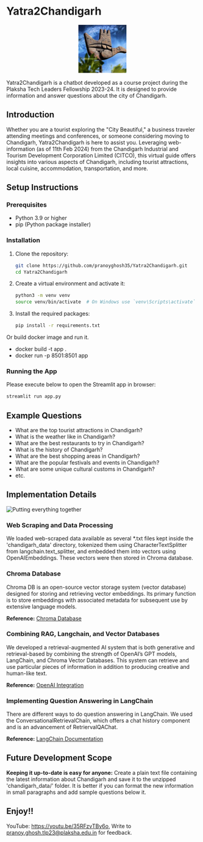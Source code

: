 # Yatra2Chandigarh

<p align="center">
  <img src="chandigarh_data/chandigarh_hand_symbol.jpg" alt="Open Hand" width="25%" height="25%">
</p>

Yatra2Chandigarh is a chatbot developed as a course project during the Plaksha Tech Leaders Fellowship 2023-24. It is designed to provide information and answer questions about the city of Chandigarh.

## Introduction

Whether you are a tourist exploring the "City Beautiful," a business traveler attending meetings and conferences, or someone considering moving to Chandigarh, Yatra2Chandigarh is here to assist you. Leveraging web-information (as of 11th Feb 2024) from the Chandigarh Industrial and Tourism Development Corporation Limited (CITCO), this virtual guide offers insights into various aspects of Chandigarh, including tourist attractions, local cuisine, accommodation, transportation, and more.

## Setup Instructions

### Prerequisites

- Python 3.9 or higher
- pip (Python package installer)

### Installation

1. Clone the repository:
    ```sh
    git clone https://github.com/pranoyghosh35/Yatra2Chandigarh.git
    cd Yatra2Chandigarh
    ```

2. Create a virtual environment and activate it:
    ```sh
    python3 -m venv venv
    source venv/bin/activate  # On Windows use `venv\Scripts\activate`
    ```

3. Install the required packages:
    ```sh
    pip install -r requirements.txt
    ```
    
Or build docker image and run it.

- docker build -t app .
- docker run -p 8501:8501 app

### Running the App

Please execute below to open the Streamlit app in browser:
```sh
streamlit run app.py
```

## Example Questions

- What are the top tourist attractions in Chandigarh?
- What is the weather like in Chandigarh?
- What are the best restaurants to try in Chandigarh?
- What is the history of Chandigarh?
- What are the best shopping areas in Chandigarh?
- What are the popular festivals and events in Chandigarh?
- What are some unique cultural customs in Chandigarh?
- etc.

## Implementation Details

![Putting everything together](https://av-eks-lekhak.s3.amazonaws.com/media/__sized__/article_images/4_J5W8UB8-thumbnail_webp-600x300.webp)

### Web Scraping and Data Processing

We loaded web-scraped data available as several *.txt files kept inside the 'chandigarh_data' directory, tokenized them using CharacterTextSplitter from langchain.text_splitter, and embedded them into vectors using OpenAIEmbeddings. These vectors were then stored in Chroma database.

### Chroma Database

Chroma DB is an open-source vector storage system (vector database) designed for storing and retrieving vector embeddings. Its primary function is to store embeddings with associated metadata for subsequent use by extensive language models.

**Reference:** [Chroma Database](https://python.langchain.com/docs/integrations/vectorstores/chroma)

### Combining RAG, Langchain, and Vector Databases

We developed a retrieval-augmented AI system that is both generative and retrieval-based by combining the strength of OpenAI’s GPT models, LangChain, and Chroma Vector Databases. This system can retrieve and use particular pieces of information in addition to producing creative and human-like text.

**Reference:** [OpenAI Integration](https://python.langchain.com/docs/integrations/platforms/openai)

### Implementing Question Answering in LangChain

There are different ways to do question answering in LangChain. We used the ConversationalRetrievalChain, which offers a chat history component and is an advancement of RetriervalQAChat.

**Reference:** [LangChain Documentation](https://python.langchain.com/docs/get_started/introduction)

## Future Development Scope

**Keeping it up-to-date is easy for anyone:** Create a plain text file containing the latest information about Chandigarh and save it to the unzipped 'chandigarh_data/' folder. It is better if you can format the new information in small paragraphs and add sample questions below it.

## Enjoy!!
YouTube: https://youtu.be/35RFzvTBy6o,
Write to pranoy.ghosh.tlp23@plaksha.edu.in for feedback.
